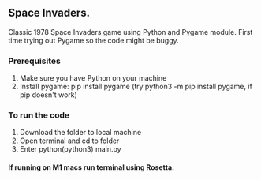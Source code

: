 ## Space Invaders.

Classic 1978 Space Invaders game using Python and Pygame module. First time trying out Pygame so the code might be buggy. 

### Prerequisites 
1) Make sure you have Python on your machine
2) Install pygame: pip install pygame (try python3 -m pip install pygame, if pip doesn't work)

### To run the code
1) Download the folder to local machine
2) Open terminal and cd to folder
3) Enter python(python3) main.py

#### If running on M1 macs run terminal using Rosetta.
